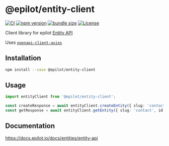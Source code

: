 # @epilot/entity-client

[![CI](https://github.com/epilot-dev/sdk-js/workflows/CI/badge.svg)](https://github.com/epilot-dev/sdk-js/actions?query=workflow%3ACI)
[![npm version](https://img.shields.io/npm/v/@epilot/entity-client.svg)](https://www.npmjs.com/package/@epilot/entity-client)
[![bundle size](https://img.shields.io/bundlephobia/minzip/@epilot/entity-client?label=gzip%20bundle)](https://bundlephobia.com/package/@epilot/entity-client)
[![License](http://img.shields.io/:license-mit-blue.svg)](https://github.com/epilot-dev/sdk-js/blob/main/LICENSE)

Client library for epilot [Entity API](https://docs.epilot.io/api/entity)

Uses [`openapi-client-axios`](https://github.com/anttiviljami/openapi-client-axios)

## Installation

```bash
npm install --save @epilot/entity-client
```

## Usage

```typescript
import entityClient from '@epilot/entity-client';

const createResponse = await entityClient.createEntity({ slug: 'contact' }, { first_name: 'Example', last_name: 'Entity' });
const getResponse = await entityClient.getEntity({ slug: 'contact', id: createResponse.data._id });
```

## Documentation

https://docs.epilot.io/docs/entities/entity-api
